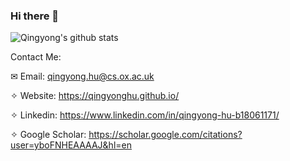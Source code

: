 ### Hi there 👋

<!--
**QingyongHu/QingyongHu** is a ✨ _special_ ✨ repository because its `README.md` (this file) appears on your GitHub profile.

Here are some ideas to get you started:

- 🔭 I’m currently working on ...
- 🌱 I’m currently learning ...
- 👯 I’m looking to collaborate on ...
- 🤔 I’m looking for help with ...
- 💬 Ask me about ...
- 📫 How to reach me: ...
- 😄 Pronouns: ...
- ⚡ Fun fact: ...
-->

![Qingyong's github stats](https://github-readme-stats.vercel.app/api?username=QingyongHu&show_icons=true&count_private=true&hide=prs&theme=default_repocard)

Contact Me:

✉ Email: qingyong.hu@cs.ox.ac.uk

✧ Website: https://qingyonghu.github.io/

✧ Linkedin: https://www.linkedin.com/in/qingyong-hu-b18061171/

✧ Google Scholar: https://scholar.google.com/citations?user=yboFNHEAAAAJ&hl=en
